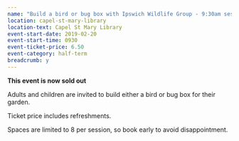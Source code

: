 ```yaml
---
name: "Build a bird or bug box with Ipswich Wildlife Group - 9:30am session - SOLD OUT"
location: capel-st-mary-library
location-text: Capel St Mary Library
event-start-date: 2019-02-20
event-start-time: 0930
event-ticket-price: 6.50
event-category: half-term
breadcrumb: y
---
```


**This event is now sold out**

Adults and children are invited to build either a bird or bug box for their garden.

Ticket price includes refreshments.

Spaces are limited to 8 per session, so book early to avoid disappointment.
